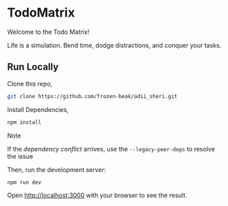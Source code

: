# TodoMatrix

Welcome to the Todo Matrix! 

Life is a simulation. Bend time, dodge distractions, and conquer your tasks.

## Run Locally

Clone this repo,

```bash
git clone https://github.com/frozen-beak/adii_sheri.git
```

Install Dependencies,

```bash
npm install
```
> [!NOTE]
> If the _dependency conflict_ arrives, use the `--legacy-peer-deps` to resolve the issue

Then, run the development server:

```bash
npm run dev
```

Open [http://localhost:3000](http://localhost:3000) with your browser to see the result.
